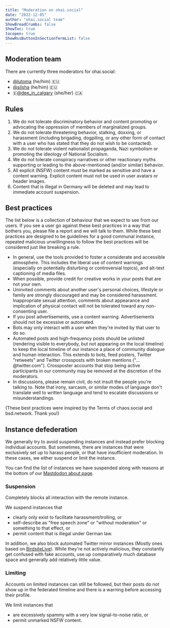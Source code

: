 ```yaml
---
title: "Moderation on ohai.social"
date: "2022-12-05"
author: "ohai.social team"
ShowBreadCrumbs: false
ShowToc: true
tocopen: true
ShowRssButtonInSectionTermList: false
---
```


## Moderation team

There are currently three moderators for ohai.social:

  * [@lutoma](https://ohai.social/@lutoma) (he/him) 🇪🇺
  * [@silsha](https://ohai.social/@silsha) (he/him) 🇪🇺
  * 🇪[@dee_in_calgary](https://ohai.social/@dee_in_calgary) (she/her) 🇨🇦

## Rules

1. We do not tolerate discriminatory behavior and content promoting or advocating the oppression of members of marginalized groups.
2. We do not tolerate threatening behavior, stalking, doxxing, or harassment (including brigading, dogpiling, or any other form of contact with a user who has stated that they do not wish to be contacted).
3. We do not tolerate violent nationalist propaganda, Nazi symbolism or promoting the ideology of National Socialism.
4. We do not tolerate conspiracy narratives or other reactionary myths supporting or leading to the above-mentioned (and/or similar) behavior.
5. All explicit (NSFW) content must be marked as sensitive and have a content warning. Explicit content must not be used in user avatars or header images.
6. Content that is illegal in Germany will be deleted and may lead to immediate account suspension.

## Best practices

The list below is a collection of behaviour that we expect to see from our users. If you see a user go against these best practices in a way that bothers you, please file a report and we will talk to them. While these best practices are designed to be guidelines for a good communal instance, repeated malicious unwillingness to follow the best practices will be considered just like breaking a rule.

* In general, use the tools provided to foster a considerate and accessible atmosphere. This includes the liberal use of content warnings (especially on potentially disturbing or controversial topics), and alt-text captioning of media files.
* When possible, provide credit for creative works in your posts that are not your own.
* Uninvited comments about another user's personal choices, lifestyle or family are strongly discouraged and may be considered harassment. Inappropriate sexual attention, comments about appearance and implication of physical contact will not be tolerated toward any non-consenting user.
* If you post advertisements, use a content warning. Advertisements should not be excessive or automated.
* Bots may only interact with a user when they're invited by that user to do so.
* Automated posts and high-frequency posts should be unlisted (rendering visible to everybody, but not appearing on the local timeline) to keep the local timeline of our instance a place of community dialogue and human interaction. This extends to bots, feed posters, Twitter "retweets" and Twitter crossposts with broken mentions ("…@twitter.com"). Crossposter accounts that stop being active participants in our community may be removed at the discretion of the moderators.
* In discussions, please remain civil, do not insult the people you're talking to. Note that irony, sarcasm, or similar modes of language don't translate well to written language and tend to escalate discussions or misunderstandings.

(These best practices were inspired by the Terms of chaos.social and bsd.network. Thank you!)

## Instance defederation

We generally try to avoid suspending instances and instead prefer blocking individual accounts. But sometimes, there are instances that were exclusively set up to harass people, or that have insufficient moderation. In these cases, we either suspend or limit the instance.

You can find the list of instances we have suspended along with reasons at the bottom of our [Mastdodon about page](https://ohai.social/about).

### Suspension

Completely blocks all interaction with the remote instance.

We suspend instances that
* clearly only exist to facilitate harassment/trolling, or
* self-describe as "free speech zone" or "without moderation" or something to that effect, or
* permit content that is illegal under German law.

In addition, we also block automated Twitter mirror instances (Mostly ones based on [BirdsiteLive](https://github.com/NicolasConstant/BirdsiteLive)). While they're not actively malicious, they constantly get confused with fake accounts, use up comparatively much database space and generally add relatively little value.

### Limiting

Accounts on limited instances can still be followed, but their posts do not show up in the federated timeline and there is a warning before accessing their profile.

We limit instances that
* are excessively spammy with a very low signal-to-noise ratio, or
* permit unmarked NSFW content.
